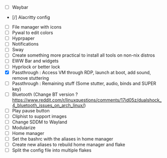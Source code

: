 - [ ] Waybar
- [/] Alacritty config
- [ ] File manager with icons
- [ ] Pywal to edit colors
- [ ] Hyprpaper
- [ ] Notifications
- [ ] Sway
- [ ] Create something more practical to install all tools on non-nix distros
- [ ] EWW Bar and widgets
- [ ] Hyprlock or better lock
- [X] Passthrough : Access VM through RDP, launch at boot, add sound, remove stuttering
- [ ] Passthrough : Remaining stuff (Some stutter, audio, binds and SUPER key)
- [ ] Bluetooth (Change BT version ? https://www.reddit.com/r/linuxquestions/comments/17id05z/dualshock_4_bluetooth_issues_on_arch_linux/)
- [ ] Play pause button
- [ ] Cliphist to support images
- [ ] Change SDDM to Wayland
- [ ] Modularize
- [ ] Home manager
- [ ] Set the bashrc with the aliases in home manager
- [ ] Create new aliases to rebuild home manager and flake
- [ ] Split the config file into multiple flakes
